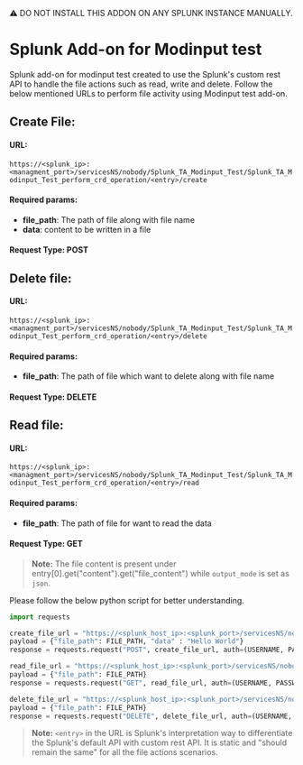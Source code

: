 :warning: DO NOT INSTALL THIS   ADDON  ON ANY  SPLUNK INSTANCE MANUALLY.

# Splunk Add-on for Modinput test

Splunk add-on for modinput test created to use the Splunk's custom rest API to handle the file actions such as read, write and delete. Follow the below mentioned URLs to perform file activity using Modinput test add-on.

## Create File:

#### URL:

`https://<splunk_ip>:<managment_port>/servicesNS/nobody/Splunk_TA_Modinput_Test/Splunk_TA_Modinput_Test_perform_crd_operation/<entry>/create`

#### Required params:

- **file_path**: The path of file along with file name
- **data**: content to be written in a file

#### Request Type: POST

## Delete file:

#### URL:

`https://<splunk_ip>:<managment_port>/servicesNS/nobody/Splunk_TA_Modinput_Test/Splunk_TA_Modinput_Test_perform_crd_operation/<entry>/delete`

#### Required params:

- **file_path**: The path of file which want to delete along with file name

#### Request Type: DELETE

## Read file:

#### URL:

`https://<splunk_ip>:<managment_port>/servicesNS/nobody/Splunk_TA_Modinput_Test/Splunk_TA_Modinput_Test_perform_crd_operation/<entry>/read`

#### Required params:

- **file_path**: The path of file for want to read the data

#### Request Type: GET

> **Note:** The file content is present under entry[0].get("content").get("file_content") while `output_mode` is set as `json`.

Please follow the below python script for better understanding.

```python
import requests

create_file_url = "https://<splunk_host_ip>:<splunk_port>/servicesNS/nobody/Splunk_TA_Modinput_Test/Splunk_TA_Modinput_Test_perform_crd_operation/<entry>/create"
payload = {"file_path": FILE_PATH, "data" : "Hello World"}
response = requests.request("POST", create_file_url, auth=(USERNAME, PASSWORD), data=payload, verify=False)

read_file_url = "https://<splunk_host_ip>:<splunk_port>/servicesNS/nobody/Splunk_TA_Modinput_Test/Splunk_TA_Modinput_Test_perform_crd_operation/<entry>/read"
payload = {"file_path": FILE_PATH}
response = requests.request("GET", read_file_url, auth=(USERNAME, PASSWORD), data=payload, verify=False)

delete_file_url = "https://<splunk_host_ip>:<splunk_port>/servicesNS/nobody/Splunk_TA_Modinput_Test/Splunk_TA_Modinput_Test_perform_crd_operation/<entry>/delete"
payload = {"file_path": FILE_PATH}
response = requests.request("DELETE", delete_file_url, auth=(USERNAME, PASSWORD), data=payload, verify=False)
```

> **Note:** `<entry>` in the URL is Splunk's interpretation way to differentiate the Splunk's default API with custom rest API. It is static and "should remain the same" for all the file actions scenarios.

